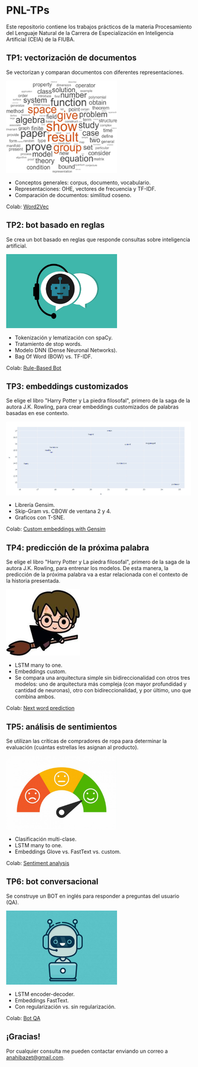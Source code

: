 # PNL-TPs
Este repositorio contiene los trabajos prácticos de la materia Procesamiento del Lenguaje Natural de la Carrera de Especialización en Inteligencia Artificial (CEIA) de la FIUBA.

## TP1: vectorización de documentos

Se vectorizan y comparan documentos con diferentes representaciones.

<img src="Images/01.jpg" height="250" width="300">

* Conceptos generales: corpus, documento, vocabulario.
* Representaciones: OHE, vectores de frecuencia y TF-IDF.
* Comparación de documentos: similitud coseno.

Colab: [Word2Vec](https://github.com/AnahiBazet/PNL-TPs/blob/main/TP1/DESAFIO1-Word2Vect.ipynb)

## TP2: bot basado en reglas

Se crea un bot basado en reglas que responde consultas sobre inteligencia artificial.

<img src="Images/02.jpg" height="200" width="300">

* Tokenización y lematización con spaCy.
* Tratamiento de stop words.
* Modelo DNN (Dense Neuronal Networks).
* Bag Of Word (BOW) vs. TF-IDF.

Colab: [Rule-Based Bot](https://github.com/AnahiBazet/PNL-TPs/blob/main/TP2/DESAFIO2-Rule_BasedBOT.ipynb)

## TP3: embeddings customizados

Se elige el libro "Harry Potter y La piedra filosofal", primero de la saga de la autora J.K. Rowling, para crear embeddings customizados de palabras basadas en ese contexto.

<img src="Images/03.jpg" height="200" width="500">

* Librería Gensim.
* Skip-Gram vs. CBOW de ventana 2 y 4.
* Graficos con T-SNE.

Colab: [Custom embeddings with Gensim](https://github.com/AnahiBazet/PNL-TPs/blob/main/TP3/DESAFIO3-CustomEmbeddingGensim%20v2.ipynb)

## TP4: predicción de la próxima palabra

Se elige el libro "Harry Potter y La piedra filosofal", primero de la saga de la autora J.K. Rowling, para entrenar los modelos. De esta manera, la predicción de la próxima palabra va a estar relacionada con el contexto de la historia presentada.

<img src="Images/04.jpg" height="180" width="200">

* LSTM many to one.
* Embeddings custom.
* Se compara una arquitectura simple sin bidireccionalidad con otros tres modelos: uno de arquitectura más compleja (con mayor profundidad y cantidad de neuronas), otro con bidireccionalidad, y por último, uno que combina ambos.

Colab: [Next word prediction](https://github.com/AnahiBazet/PNL-TPs/blob/main/TP4/DESAFIO4-Predicci%C3%B3nProximaPalabra.ipynb)

## TP5: análisis de sentimientos

Se utilizan las críticas de compradores de ropa para determinar la evaluación (cuántas estrellas les asignan al producto).

<img src="Images/05.jpg" height="200" width="300">

* Clasificación multi-clase.
* LSTM many to one.
* Embeddings Glove vs. FastText vs. custom.

Colab: [Sentiment analysis](https://github.com/AnahiBazet/PNL-TPs/blob/main/TP5/DESAFIO5-Sentiment_analysis_embedding_LSTM.ipynb)

## TP6: bot conversacional

Se construye un BOT en inglés para responder a preguntas del usuario (QA).

<img src="Images/06.jpg" height="200" width="300">

* LSTM encoder-decoder.
* Embeddings FastText.
* Con regularización vs. sin regularización.

Colab: [Bot QA](https://github.com/AnahiBazet/PNL-TPs/blob/main/TP6/DESAFIO6-Bot_QA.ipynb)

## ¡Gracias!
Por cualquier consulta me pueden contactar enviando un correo a anahibazet@gmail.com.


